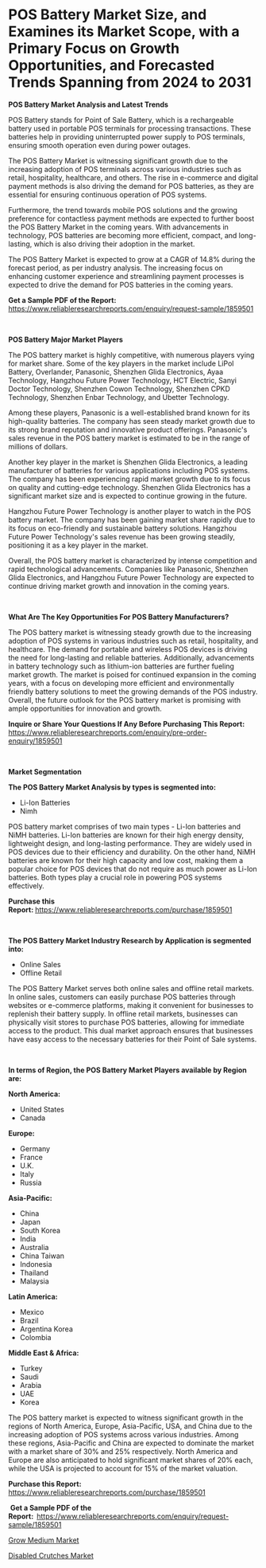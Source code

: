 <p><h1>POS Battery Market Size, and Examines its Market Scope, with a Primary Focus on Growth Opportunities, and Forecasted Trends Spanning from 2024 to 2031</h1></p><p><strong>POS Battery Market Analysis and Latest Trends</strong></p>
<p><p>POS Battery stands for Point of Sale Battery, which is a rechargeable battery used in portable POS terminals for processing transactions. These batteries help in providing uninterrupted power supply to POS terminals, ensuring smooth operation even during power outages.</p><p>The POS Battery Market is witnessing significant growth due to the increasing adoption of POS terminals across various industries such as retail, hospitality, healthcare, and others. The rise in e-commerce and digital payment methods is also driving the demand for POS batteries, as they are essential for ensuring continuous operation of POS systems.</p><p>Furthermore, the trend towards mobile POS solutions and the growing preference for contactless payment methods are expected to further boost the POS Battery Market in the coming years. With advancements in technology, POS batteries are becoming more efficient, compact, and long-lasting, which is also driving their adoption in the market.</p><p>The POS Battery Market is expected to grow at a CAGR of 14.8% during the forecast period, as per industry analysis. The increasing focus on enhancing customer experience and streamlining payment processes is expected to drive the demand for POS batteries in the coming years.</p></p>
<p><strong>Get a Sample PDF of the Report:&nbsp;</strong> <a href="https://www.reliableresearchreports.com/enquiry/request-sample/1859501">https://www.reliableresearchreports.com/enquiry/request-sample/1859501</a></p>
<p>&nbsp;</p>
<p><strong>POS Battery Major Market Players</strong></p>
<p><p>The POS battery market is highly competitive, with numerous players vying for market share. Some of the key players in the market include LiPol Battery, Overlander, Panasonic, Shenzhen Glida Electronics, Ayaa Technology, Hangzhou Future Power Technology, HCT Electric, Sanyi Doctor Technology, Shenzhen Cowon Technology, Shenzhen CPKD Technology, Shenzhen Enbar Technology, and Ubetter Technology.</p><p>Among these players, Panasonic is a well-established brand known for its high-quality batteries. The company has seen steady market growth due to its strong brand reputation and innovative product offerings. Panasonic's sales revenue in the POS battery market is estimated to be in the range of millions of dollars.</p><p>Another key player in the market is Shenzhen Glida Electronics, a leading manufacturer of batteries for various applications including POS systems. The company has been experiencing rapid market growth due to its focus on quality and cutting-edge technology. Shenzhen Glida Electronics has a significant market size and is expected to continue growing in the future.</p><p>Hangzhou Future Power Technology is another player to watch in the POS battery market. The company has been gaining market share rapidly due to its focus on eco-friendly and sustainable battery solutions. Hangzhou Future Power Technology's sales revenue has been growing steadily, positioning it as a key player in the market.</p><p>Overall, the POS battery market is characterized by intense competition and rapid technological advancements. Companies like Panasonic, Shenzhen Glida Electronics, and Hangzhou Future Power Technology are expected to continue driving market growth and innovation in the coming years.</p></p>
<p>&nbsp;</p>
<p><strong>What Are The Key Opportunities For POS Battery Manufacturers?</strong></p>
<p><p>The POS battery market is witnessing steady growth due to the increasing adoption of POS systems in various industries such as retail, hospitality, and healthcare. The demand for portable and wireless POS devices is driving the need for long-lasting and reliable batteries. Additionally, advancements in battery technology such as lithium-ion batteries are further fueling market growth. The market is poised for continued expansion in the coming years, with a focus on developing more efficient and environmentally friendly battery solutions to meet the growing demands of the POS industry. Overall, the future outlook for the POS battery market is promising with ample opportunities for innovation and growth.</p></p>
<p><strong>Inquire or Share Your Questions If Any Before Purchasing This Report:</strong> <a href="https://www.reliableresearchreports.com/enquiry/pre-order-enquiry/1859501">https://www.reliableresearchreports.com/enquiry/pre-order-enquiry/1859501</a></p>
<p>&nbsp;</p>
<p><strong>Market Segmentation</strong></p>
<p><strong>The POS Battery Market Analysis by types is segmented into:</strong></p>
<p><ul><li>Li-Ion Batteries</li><li>Nimh</li></ul></p>
<p><p>POS battery market comprises of two main types - Li-Ion batteries and NiMH batteries. Li-Ion batteries are known for their high energy density, lightweight design, and long-lasting performance. They are widely used in POS devices due to their efficiency and durability. On the other hand, NiMH batteries are known for their high capacity and low cost, making them a popular choice for POS devices that do not require as much power as Li-Ion batteries. Both types play a crucial role in powering POS systems effectively.</p></p>
<p><strong>Purchase this Report:&nbsp;</strong><a href="https://www.reliableresearchreports.com/purchase/1859501">https://www.reliableresearchreports.com/purchase/1859501</a></p>
<p>&nbsp;</p>
<p><strong>The POS Battery Market Industry Research by Application is segmented into:</strong></p>
<p><ul><li>Online Sales</li><li>Offline Retail</li></ul></p>
<p><p>The POS Battery Market serves both online sales and offline retail markets. In online sales, customers can easily purchase POS batteries through websites or e-commerce platforms, making it convenient for businesses to replenish their battery supply. In offline retail markets, businesses can physically visit stores to purchase POS batteries, allowing for immediate access to the product. This dual market approach ensures that businesses have easy access to the necessary batteries for their Point of Sale systems.</p></p>
<p>&nbsp;</p>
<p><strong>In terms of Region, the POS Battery Market Players available by Region are:</strong></p>
<p>
    <p> <strong> North America: </strong>
        <ul>
            <li>United States</li>
            <li>Canada</li>
        </ul>
        </p> 
    <p> <strong> Europe: </strong>
        <ul>
            <li>Germany</li>
            <li>France</li>
            <li>U.K.</li>
            <li>Italy</li>
            <li>Russia</li>
        </ul>
        </p> 
    <p> <strong> Asia-Pacific: </strong>
        <ul>
            <li>China</li>
            <li>Japan</li>
            <li>South Korea</li>
            <li>India</li>
            <li>Australia</li>
            <li>China Taiwan</li>
            <li>Indonesia</li>
            <li>Thailand</li>
            <li>Malaysia</li>
        </ul>
        </p> 
    <p> <strong> Latin America: </strong>
        <ul>
            <li>Mexico</li>
            <li>Brazil</li>
            <li>Argentina Korea</li>
            <li>Colombia</li>
        </ul>
        </p> 
    <p> <strong> Middle East & Africa: </strong>
        <ul>
            <li>Turkey</li>
            <li>Saudi</li>
            <li>Arabia</li>
            <li>UAE</li>
            <li>Korea</li>
        </ul>
    </p>
    </p>
<p><p>The POS battery market is expected to witness significant growth in the regions of North America, Europe, Asia-Pacific, USA, and China due to the increasing adoption of POS systems across various industries. Among these regions, Asia-Pacific and China are expected to dominate the market with a market share of 30% and 25% respectively. North America and Europe are also anticipated to hold significant market shares of 20% each, while the USA is projected to account for 15% of the market valuation.</p></p>
<p><strong>Purchase this Report: </strong><a href="https://www.reliableresearchreports.com/purchase/1859501">https://www.reliableresearchreports.com/purchase/1859501</a></p>
<p>&nbsp;<strong>Get a Sample PDF of the Report:&nbsp;&nbsp;</strong><a href="https://www.reliableresearchreports.com/enquiry/request-sample/1859501">https://www.reliableresearchreports.com/enquiry/request-sample/1859501</a></p>
<p><strong></strong></p>
<p><p><a href="https://eight-handstand-8fb.notion.site/Global-Grow-Medium-Market-Size-and-Market-Trends-Insights-and-Projections-from-2024-to-2031-05f26b12a0bb4ad8912df14625d12bcc">Grow Medium Market</a></p><p><a href="https://github.com/Sinjinluong3e0awx2m195k76/Market-Research-Report-List-1/blob/main/disabled-crutches-market.md">Disabled Crutches Market</a></p></p>
